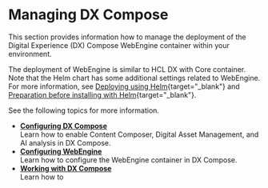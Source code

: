 # Managing DX Compose

This section provides information how to manage the deployment of the Digital Experience (DX) Compose WebEngine container within your environment.

The deployment of WebEngine is similar to HCL DX with Core container. Note that the Helm chart has some additional settings related to WebEngine. For more information, see [Deploying using Helm](https://opensource.hcltechsw.com/digital-experience/latest/deployment/install/container/helm_deployment/overview/){target="_blank"} and [Preparation before installing with Helm](https://opensource.hcltechsw.com/digital-experience/latest/deployment/install/container/helm_deployment/preparation/){target="_blank"}.

See the following topics for more information.

-   **[Configuring DX Compose](cfg_dx_compose/index.md)**  
Learn how to enable Content Composer, Digital Asset Management, and AI analysis in DX Compose.
-   **[Configuring WebEngine](cfg_webengine/index.md)**  
Learn how to configure the WebEngine container in DX Compose.
-   **[Working with DX Compose](working_with_compose/index.md)**  
Learn how to


